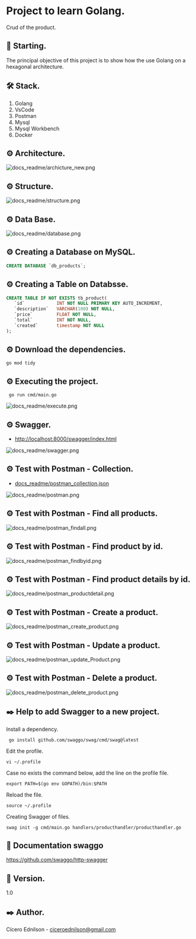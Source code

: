 # Project to learn Golang.

Crud of the product. 

## 🚀 Starting.

The principal objective of this project is to show how the use Golang on a hexagonal architecture. 

## 🛠 Stack.

<ol>
  <li>Golang</li>
  <li>VsCode</li>
  <li>Postman</li>
  <li>Mysql</li>
  <li>Mysql Workbench</li>
  <li>Docker</li>
</ol>

## ⚙️ Architecture.

![docs_readme/archicture_new.png](docs_readme/archicture_new.png)

## ⚙️ Structure.

![docs_readme/structure.png](docs_readme/structure.png)

## ⚙️ Data Base.

![docs_readme/database.png](docs_readme/database.png)

## ⚙️ Creating a Database on MySQL.

~~~~sql
CREATE DATABASE `db_products`;
~~~~

## ⚙️ Creating a Table on Databsse.

~~~~sql
CREATE TABLE IF NOT EXISTS tb_product(
   `id` 		   INT NOT NULL PRIMARY KEY AUTO_INCREMENT,
   `description`   VARCHAR(100) NOT NULL,
   `price`   	   FLOAT NOT NULL,
   `total`   	   INT NOT NULL,
   `created`   	   timestamp NOT NULL
);
~~~~

## ⚙️ Download the dependencies.

~~~~shell
go mod tidy
~~~~

## ⚙️ Executing the project.

~~~~shell
 go run cmd/main.go
~~~~

![docs_readme/execute.png](docs_readme/execute.png)

## ⚙️ Swagger.

 * [http://localhost:8000/swagger/index.html](http://localhost:8000/swagger/index.html)

![docs_readme/swagger.png](docs_readme/swagger.png)


## ⚙️ Test with Postman - Collection.

 * [docs_readme/postman_collection.json](docs_readme/postman_collection.json)

![docs_readme/postman.png](docs_readme/postman.png)

## ⚙️ Test with Postman - Find all products.

![docs_readme/postman_findall.png](docs_readme/postman_findall.png)


## ⚙️ Test with Postman - Find product by id.

![docs_readme/postman_findbyid.png](docs_readme/postman_findbyid.png)


## ⚙️ Test with Postman - Find product details by id.

![docs_readme/postman_productdetail.png](docs_readme/postman_productdetail.png)


## ⚙️ Test with Postman - Create a product.

![docs_readme/postman_create_product.png](docs_readme/postman_create_product.png)

## ⚙️ Test with Postman - Update a product.

![docs_readme/postman_update_Product.png](docs_readme/postman_update_Product.png)


## ⚙️ Test with Postman - Delete a product.

![docs_readme/postman_delete_product.png](docs_readme/postman_delete_product.png)


## ✒️ Help to add Swagger to a new project.

Install a dependency. 

~~~~shell
 go install github.com/swaggo/swag/cmd/swag@latest
~~~~

Edit the profile.

~~~~shell
vi ~/.profile 
~~~~

Case no exists the command below, add the line on the profile file. 

~~~~shell
export PATH=$(go env GOPATH)/bin:$PATH
~~~~

Reload the file.

~~~~shell
source ~/.profile 
~~~~

Creating Swagger of files.

~~~~shell
swag init -g cmd/main.go handlers/producthandler/producthandler.go 
~~~~

## 📌 Documentation swaggo

https://github.com/swaggo/http-swagger


## 📌 Version.

1.0

## ✒️ Author.

Cícero Ednilson - ciceroednilson@gmail.com
